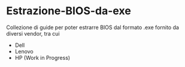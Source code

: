 # Estrazione-BIOS-da-exe

Collezione di guide per poter estrarre BIOS dal formato .exe fornito da diversi vendor, tra cui 
- Dell
- Lenovo
- HP (Work in Progress)
